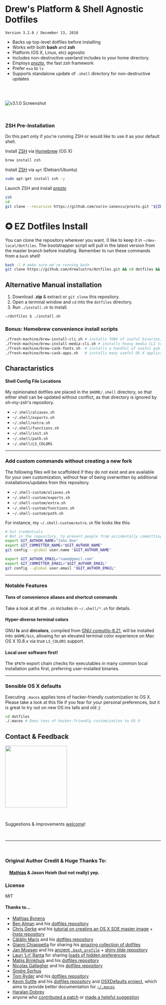 # Drew's Platform & Shell Agnostic Dotfiles

`Version 3.2.0 / December 13, 2018`

* Backs up top-level dotfiles before installing
* Works with both **bash** and **zsh**
* Platform (OS X, Linux, etc) agnostic
* Includes non-destructive userland includes to your home directory.
* Employs *[prezto](https://github.com/sorin-ionescu/prezto)*, the fast zsh framework
* Prefer `exa` to `ls`
* Supports standalone update of `.shell` directory for non-destructive updates

<br><br>

![v3.1.0 Screenshot](http://i.imgur.com/rOitcmj.jpg)

<br>


### ZSH Pre-Installation

Do this part only if you're running ZSH or would like to use it as your default shell.


Install [ZSH](http://zsh.sourceforge.net/) via [Homebrew](http://brew.sh/) (OS X)
```bash
brew install zsh
```

Install [ZSH](http://zsh.sourceforge.net/) via `apt` (Debian/Ubuntu)
```bash
sudo apt-get install zsh -y
```

Launch ZSH and install [prezto](https://github.com/sorin-ionescu/prezto)

```bash
zsh
cd
git clone --recursive https://github.com/sorin-ionescu/prezto.git "${ZDOTDIR:-$HOME}/.zprezto"
```

# ✪ EZ Dotfiles Install

You can clone the repository wherever you want. (I like to keep it in `~/dev-local/dotfiles`. The bootstrapper script will pull in the latest version from the master branch before installing. Remember to run these commands from a `bash` shell!

```bash
bash -l # make sure we're running bash
git clone https://github.com/drewlustro/dotfiles.git && cd dotfiles && ./install.sh
```

##
## Alternative Manual installation

1. Download **.zip** & extract or `git clone` this repository.
2. Open a terminal window and `cd` into the `dotfiles` directory.
3. Run `./install.sh` to install.

```bash
~/dotfiles $ ./install.sh
```

### Bonus: Homebrew convenience install scripts

```bash
./fresh-machine/brew-install-cli.sh # installs TONS of useful binaries, libs, and CLI tools via brew
./fresh-machine/brew-install-media-cli.sh # installs heavy media CLI tools (ffmpeg, sox, etc.) via brew
./fresh-machine/brew-cask-fonts.sh  # installs a handful of useful public-domain typefaces, including many coding fonts
./fresh-machine/brew-cask-apps.sh   # installs many useful OS X applications via brew-cask
```


## Charactaristics

#### Shell Config File Locations

My opinionated dotfiles are placed in the `$HOME/.shell` directory, so that either shell can be updated without conflict, as that directory is ignored by oh-my-zsh's repository.

* `~/.shell/aliases.sh`
* `~/.shell/exports.sh`
* `~/.shell/extra.sh`
* `~/.shell/functions.sh`
* `~/.shell/init.sh`
* `~/.shell/path.sh`
* `~/.shell/LS_COLORS`


---

### Add custom commands without creating a new fork

The following files will be scaffolded if they do not exist and are available for your own customization,
without fear of being overwritten by additional installations/updates from this repository.

* `~/.shell-custom/aliases.sh`
* `~/.shell-custom/exports.sh`
* `~/.shell-custom/extra.sh`
* `~/.shell-custom/functions.sh`
* `~/.shell-custom/path.sh`

For instance, my `~/.shell-custom/extra.sh` file looks like this:

```bash
# Git credentials
# Not in the repository, to prevent people from accidentally committing under my name
export GIT_AUTHOR_NAME="John Doe"
export GIT_COMMITTER_NAME="$GIT_AUTHOR_NAME"
git config --global user.name "$GIT_AUTHOR_NAME"

export GIT_AUTHOR_EMAIL="name@gmail.com"
export GIT_COMMITTER_EMAIL="$GIT_AUTHOR_EMAIL"
git config --global user.email "$GIT_AUTHOR_EMAIL"
```

--- 

### Notable Features

#### Tons of convenience aliases and shortcut commands
Take a look at all the `.sh` includes in `~/.shell/*.sh` for details.


#### Hyper-diverse terminal colors
GNU **ls** and **dircolors**, compiled from [GNU coreutils-8.21](http://www.gnu.org/software/coreutils/), will be installed into `$HOME/bin`, allowing for an elevated terminal color experience on Mac OS X 10.8.x via true `LS_COLORS` support.

#### Local user software first!
The `$PATH` export chain checks for executables in many common local installation paths first, preferring user-installed binaries.


---


### Sensible OS X defaults

Executing `.macos` applies tons of hacker-friendly customization to OS X. Please take a look at this file if you fear for your personal preferences, but it is great to try out on new OS ins
talls and old ;)

```bash
cd dotfiles
./.macos # Does tons of hacker-friendly customization to OS X
```


## Contact & Feedback

<a href="http://twitter.com/msodrew" target="_blank"><img src="https://i.imgur.com/lTqjI9E.jpg" width="200" /></a>

&nbsp;

Suggestions & improvements [welcome](https://github.com/drewlustro/dotfiles/issues)!

&nbsp;

---

&nbsp;

### Original Author Credit & Huge Thanks To:

#### &nbsp;&nbsp;&nbsp;&nbsp;[Mathias](http://mathiasbynens.be/) &amp; Jason Hsieh (but not really) yep.

### License

MIT

#### Thanks to…

* [Mathias Bynens](https://mathiasbynens.be/)
* [Ben Alman](http://benalman.com/) and his [dotfiles repository](https://github.com/cowboy/dotfiles)
* [Chris Gerke](http://www.randomsquared.com/) and his [tutorial on creating an OS X SOE master image](http://chris-gerke.blogspot.com/2012/04/mac-osx-soe-master-image-day-7.html) + [_Insta_ repository](https://github.com/cgerke/Insta)
* [Cătălin Mariș](https://github.com/alrra) and his [dotfiles repository](https://github.com/alrra/dotfiles)
* [Gianni Chiappetta](http://gf3.ca/) for sharing his [amazing collection of dotfiles](https://github.com/gf3/dotfiles)
* [Jan Moesen](http://jan.moesen.nu/) and his [ancient `.bash_profile`](https://gist.github.com/1156154) + [shiny _tilde_ repository](https://github.com/janmoesen/tilde)
* [Lauri ‘Lri’ Ranta](http://lri.me/) for sharing [loads of hidden preferences](http://osxnotes.net/defaults.html)
* [Matijs Brinkhuis](http://hotfusion.nl/) and his [dotfiles repository](https://github.com/matijs/dotfiles)
* [Nicolas Gallagher](http://nicolasgallagher.com/) and his [dotfiles repository](https://github.com/necolas/dotfiles)
* [Sindre Sorhus](http://sindresorhus.com/)
* [Tom Ryder](https://sanctum.geek.nz/) and his [dotfiles repository](https://sanctum.geek.nz/cgit/dotfiles.git/about)
* [Kevin Suttle](http://kevinsuttle.com/) and his [dotfiles repository](https://github.com/kevinSuttle/dotfiles) and [OSXDefaults project](https://github.com/kevinSuttle/OSXDefaults), which aims to provide better documentation for [`~/.macos`](https://mths.be/macos)
* [Haralan Dobrev](http://hkdobrev.com/)
* anyone who [contributed a patch](https://github.com/mathiasbynens/dotfiles/contributors) or [made a helpful suggestion](https://github.com/mathiasbynens/dotfiles/issues)
